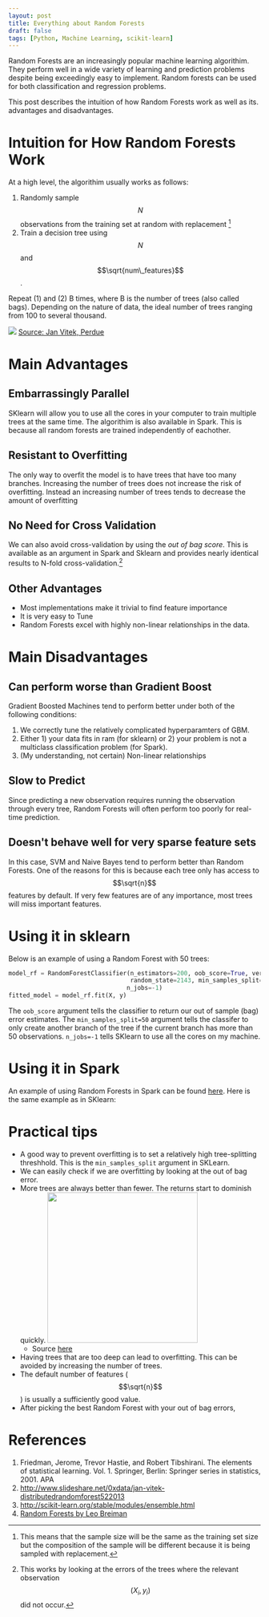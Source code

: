 ```yaml
---
layout: post
title: Everything about Random Forests
draft: false
tags: [Python, Machine Learning, scikit-learn]
---
```


Random Forests are an increasingly popular machine learning algorithim. They perform well in a wide variety of learning and prediction problems despite being exceedingly easy to implement. Random forests can be used for both classification and regression problems.

This post describes the intuition of how Random Forests work as well as its. advantages and disadvantages.

# Intuition for How Random Forests Work

At a high level, the algorithim usually works as follows:

1. Randomly sample $$N$$ observations from the training set at random with replacement [^1]
2. Train a decision tree using $$N$$ and $$\sqrt{num\_features}$$.

Repeat (1) and (2) B times, where B is the number of trees (also called bags). Depending on the nature of data, the ideal number of trees ranging from 100 to several thousand.

![](http://image.slidesharecdn.com/janvitekdistributedrandomforest5-2-2013-130504133205-phpapp02/95/jan-vitek-distributedrandomforest522013-8-638.jpg?cb=1367674437)
[Source: Jan Vitek, Perdue](http://www.slideshare.net/0xdata/jan-vitek-distributedrandomforest522013)

# Main Advantages

## Embarrassingly Parallel

SKlearn will allow you to use all the cores in your computer to train multiple trees at the same time. The algorithim is also available in Spark. This is because all random forests are trained independently of eachother.

## Resistant to Overfitting

The only way to overfit the model is to have trees that have too many branches. Increasing the number of trees does not increase the risk of overfitting. Instead an increasing number of trees tends to decrease the amount of overfitting 

## No Need for Cross Validation

We can also avoid cross-validation by using the *out of bag score*. This is available as an argument in Spark and Sklearn and provides nearly identical results to N-fold cross-validation.[^2]

## Other Advantages
- Most implementations make it trivial to find feature importance
- It is very easy to Tune
- Random Forests excel with highly non-linear relationships in the data.

# Main Disadvantages 

## Can perform worse than Gradient Boost

Gradient Boosted Machines tend to perform better under both of the following conditions:

1. We correctly tune the relatively complicated hyperparamters of GBM. 
2. Either 1) your data fits in ram (for sklearn) or 2) your problem is not a multiclass classification problem (for Spark).
3. (My understanding, not certain) Non-linear relationships 

## Slow to Predict

Since predicting a new observation requires running the observation through every tree, Random Forests will often perform too poorly for real-time prediction.

## Doesn't behave well for very sparse feature sets

In this case, SVM and Naive Bayes tend to perform better than Random Forests. One of the reasons for this is because each tree only has access to $$\sqrt{n}$$ features by default. If very few features are of any importance, most trees will miss important features. 

# Using it in sklearn

Below is an example of using a Random Forest with 50 trees:


```python
model_rf = RandomForestClassifier(n_estimators=200, oob_score=True, verbose=1,
                                  random_state=2143, min_samples_split=50, 
                                 n_jobs=-1)
fitted_model = model_rf.fit(X, y)
```

The `oob_score` argument tells the classifier to return our out of sample (bag) error estimates. The `min_samples_split=50` argument tells the classifer to only create another branch of the tree if the current branch has more than 50 observations. `n_jobs=-1` tells SKlearn to use all the cores on my machine. 

# Using it in Spark

An example of using Random Forests in Spark can be found [here](https://spark.apache.org/docs/latest/mllib-ensembles.html). Here is the same example as in SKlearn:

# Practical tips

- A good way to prevent overfitting is to set a relatively high tree-splitting threshhold. This is the `min_samples_split` argument in SKLearn. 
- We can easily check if we are overfitting by looking at the out of bag error. 
- More trees are always better than fewer. The returns start to dominish quickly. 
    <img src="https://dl.dropboxusercontent.com/u/97258109/Screens/S3580.png" width="300"/>
    - Source [here](http://www.isip.piconepress.com/projects/dpm_inference/html/performance.html)
- Having trees that are too deep can lead to overfitting. This can be avoided by increasing the number of trees. 
- The default number of features ($$\sqrt{n}$$) is usually a sufficiently good value. 
- After picking the best Random Forest with your out of bag errors, 


# References
1. Friedman, Jerome, Trevor Hastie, and Robert Tibshirani. The elements of statistical learning. Vol. 1. Springer, Berlin: Springer series in statistics, 2001.
APA	
2. http://www.slideshare.net/0xdata/jan-vitek-distributedrandomforest522013
3. http://scikit-learn.org/stable/modules/ensemble.html
4. [Random Forests by Leo Breiman](http://download.springer.com/static/pdf/639/art%253A10.1023%252FA%253A1010933404324.pdf?originUrl=http%3A%2F%2Flink.springer.com%2Farticle%2F10.1023%2FA%3A1010933404324&token2=exp=1447688130~acl=%2Fstatic%2Fpdf%2F639%2Fart%25253A10.1023%25252FA%25253A1010933404324.pdf%3ForiginUrl%3Dhttp%253A%252F%252Flink.springer.com%252Farticle%252F10.1023%252FA%253A1010933404324*~hmac=3b7a5a59b9ee6c2c4c500ef943cd2e0725e74621ba10977e4b51c8989b1819c7)

[^1]: This means that the sample size will be the same as the training set size but the composition of the sample will be different because it is being sampled with replacement. 

[^2]: This works by looking at the errors of the trees where the relevant observation $$(X_i, y_i)$$ did not occur. 
